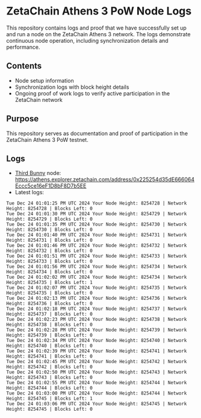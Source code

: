 # ZetaChain Athens 3 PoW Node Logs
This repository contains logs and proof that we have successfully set up and run a node on the ZetaChain Athens 3 network. The logs demonstrate continuous node operation, including synchronization details and performance.

## Contents
- Node setup information
- Synchronization logs with block height details
- Ongoing proof of work logs to verify active participation in the ZetaChain network

## Purpose
This repository serves as documentation and proof of participation in the ZetaChain Athens 3 PoW testnet.

## Logs

- [Third Bunny](https://thirdbunny.xyz/) node: https://athens.explorer.zetachain.com/address/0x225254d35dE666064Eccc5ce16eF1D8bF8D7b5EE
- Latest logs:
```
Tue Dec 24 01:01:25 PM UTC 2024 Your Node Height: 8254728 | Network Height: 8254728 | Blocks Left: 0
Tue Dec 24 01:01:30 PM UTC 2024 Your Node Height: 8254729 | Network Height: 8254729 | Blocks Left: 0
Tue Dec 24 01:01:35 PM UTC 2024 Your Node Height: 8254730 | Network Height: 8254730 | Blocks Left: 0
Tue Dec 24 01:01:40 PM UTC 2024 Your Node Height: 8254731 | Network Height: 8254731 | Blocks Left: 0
Tue Dec 24 01:01:46 PM UTC 2024 Your Node Height: 8254732 | Network Height: 8254732 | Blocks Left: 0
Tue Dec 24 01:01:51 PM UTC 2024 Your Node Height: 8254733 | Network Height: 8254733 | Blocks Left: 0
Tue Dec 24 01:01:56 PM UTC 2024 Your Node Height: 8254734 | Network Height: 8254734 | Blocks Left: 0
Tue Dec 24 01:02:02 PM UTC 2024 Your Node Height: 8254734 | Network Height: 8254735 | Blocks Left: 1
Tue Dec 24 01:02:07 PM UTC 2024 Your Node Height: 8254735 | Network Height: 8254735 | Blocks Left: 0
Tue Dec 24 01:02:13 PM UTC 2024 Your Node Height: 8254736 | Network Height: 8254736 | Blocks Left: 0
Tue Dec 24 01:02:18 PM UTC 2024 Your Node Height: 8254737 | Network Height: 8254737 | Blocks Left: 0
Tue Dec 24 01:02:23 PM UTC 2024 Your Node Height: 8254738 | Network Height: 8254738 | Blocks Left: 0
Tue Dec 24 01:02:28 PM UTC 2024 Your Node Height: 8254739 | Network Height: 8254739 | Blocks Left: 0
Tue Dec 24 01:02:34 PM UTC 2024 Your Node Height: 8254740 | Network Height: 8254740 | Blocks Left: 0
Tue Dec 24 01:02:39 PM UTC 2024 Your Node Height: 8254741 | Network Height: 8254741 | Blocks Left: 0
Tue Dec 24 01:02:45 PM UTC 2024 Your Node Height: 8254742 | Network Height: 8254742 | Blocks Left: 0
Tue Dec 24 01:02:50 PM UTC 2024 Your Node Height: 8254743 | Network Height: 8254743 | Blocks Left: 0
Tue Dec 24 01:02:55 PM UTC 2024 Your Node Height: 8254744 | Network Height: 8254744 | Blocks Left: 0
Tue Dec 24 01:03:00 PM UTC 2024 Your Node Height: 8254744 | Network Height: 8254745 | Blocks Left: 1
Tue Dec 24 01:03:06 PM UTC 2024 Your Node Height: 8254745 | Network Height: 8254745 | Blocks Left: 0
```

